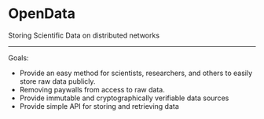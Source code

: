 # OpenData
Storing Scientific Data on distributed networks

----
Goals: 
* Provide an easy method for scientists, researchers, and others to easily store raw data publicly. 
* Removing paywalls from access to raw data. 
* Provide immutable and cryptographically verifiable data sources
* Provide simple API for storing and retrieving data
